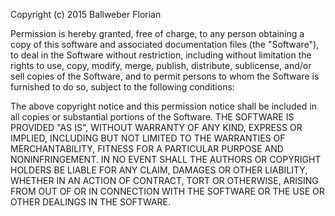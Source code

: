 Copyright (c) 2015 Ballweber Florian

Permission is hereby granted, free of charge, to any person obtaining a copy of this software and associated documentation files
(the "Software"), to deal in the Software without restriction, including without limitation the rights to use, copy, modify,
merge, publish, distribute, sublicense, and/or sell copies of the Software, and to permit persons to whom the Software is
furnished to do so, subject to the following conditions:

The above copyright notice and this permission notice shall be included in all copies or substantial portions of the Software.
THE SOFTWARE IS PROVIDED "AS IS", WITHOUT WARRANTY OF ANY KIND, EXPRESS OR IMPLIED, INCLUDING BUT NOT LIMITED 
TO THE WARRANTIES OF MERCHANTABILITY, FITNESS FOR A PARTICULAR PURPOSE AND NONINFRINGEMENT. IN NO EVENT 
SHALL THE AUTHORS OR COPYRIGHT HOLDERS BE LIABLE FOR ANY CLAIM, DAMAGES OR OTHER LIABILITY, WHETHER IN AN 
ACTION OF CONTRACT, TORT OR OTHERWISE, ARISING FROM OUT OF OR IN CONNECTION WITH THE SOFTWARE OR THE USE 
OR OTHER DEALINGS IN THE SOFTWARE.
